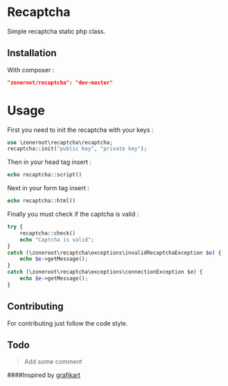 Recaptcha
====
Simple recaptcha static php class.


Installation
-------
With composer :
```json
"zoneroot/recaptcha": "dev-master"
```


Usage
==
First you need to init the recaptcha with your keys :
```php
use \zoneroot\recaptcha\recaptcha;
recaptcha::init("public key", "private key");
```
Then in your head tag insert :
```php
echo recaptcha::script()
```
Next in your form tag insert :
```php
echo recaptcha::html()
```
Finally you must check if the captcha is valid :
```php
try {
	recaptcha::check()
	echo "Captcha is valid";
} 
catch (\zoneroot\recaptcha\exceptions\invalidRecaptchaException $e) {
	echo $e->getMessage();
}
catch (\zoneroot\recaptcha\exceptions\connectionException $e) {
	echo $e->getMessage();
}
```


Contributing
--------
For contributing just follow the code style.


Todo
---
>Add some comment



####Inspired by [grafikart](http://www.grafikart.fr/tutoriels/php/recaptcha-anti-spam-346)
